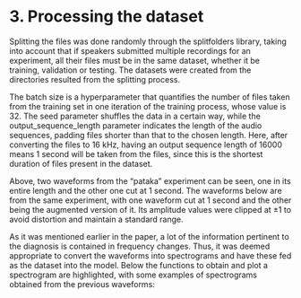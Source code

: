 # 3. Processing the dataset

Splitting the files was done randomly through the splitfolders library, taking into account that if speakers submitted multiple recordings for an experiment, all their files must be in the same dataset, whether it be training, validation or testing. The datasets were created from the directories resulted from the splitting process.

The batch size is a hyperparameter that quantifies the number of files taken from the training set in one iteration of the training process, whose value is 32. The seed parameter shuffles the data in a certain way, while the output_sequence_length parameter indicates the length of the audio sequences, padding files shorter than that to the chosen length. Here, after converting the files to 16 kHz, having an output sequence length of 16000 means 1 second will be taken from the files, since this is the shortest duration of files present in the dataset.

Above, two waveforms from the “pataka” experiment can be seen, one in its entire length and the other one cut at 1 second. The waveforms below are from the same experiment, with one waveform cut at 1 second and the other being the augmented version of it. Its amplitude values were clipped at ±1 to avoid distortion and maintain a standard range.

As it was mentioned earlier in the paper, a lot of the information pertinent to the diagnosis is contained in frequency changes. Thus, it was deemed appropriate to convert the waveforms into spectrograms and have these fed as the dataset into the model. Below the functions to obtain and plot a spectrogram are highlighted, with some examples of spectrograms obtained from the previous waveforms: